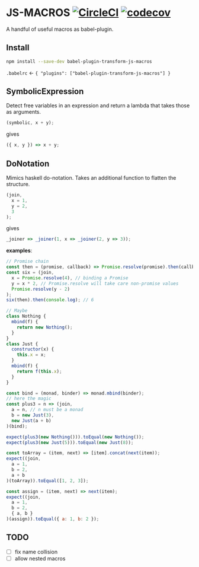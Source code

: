 # JS-MACROS [![CircleCI](https://circleci.com/gh/freddi301/babel-plugin-transform-js-macros/tree/master.svg?style=svg)](https://circleci.com/gh/freddi301/babel-plugin-transform-js-macros/tree/master) [![codecov](https://codecov.io/gh/freddi301/babel-plugin-transform-js-macros/branch/master/graph/badge.svg)](https://codecov.io/gh/freddi301/babel-plugin-transform-js-macros)

A handful of useful macros as babel-plugin.

## Install

```bash
npm install --save-dev babel-plugin-transform-js-macros
```

`.babelrc` <- `{ "plugins": ["babel-plugin-transform-js-macros"] }`

## SymbolicExpression

Detect free variables in an expression and return a lambda that takes those as arguments.

```javascript
(symbolic, x + y);
```

gives

```javascript
({ x, y }) => x + y;
```

## DoNotation

Mimics haskell do-notation. Takes an additional function to flatten the structure.

```javascript
(join,
  x = 1,
  y = 2,
  3
);
```

gives

```javascript
_joiner => _joiner(1, x => _joiner(2, y => 3));
```

**examples**:

```javascript
// Promise chain
const then = (promise, callback) => Promise.resolve(promise).then(callback);
const six = (join,
  x = Promise.resolve(4), // binding a Promise
  y = x * 2, // Promise.resolve will take care non-promise values
  Promise.resolve(y - 2)
);
six(then).then(console.log); // 6
```

```javascript
// Maybe
class Nothing {
  mbind(f) {
    return new Nothing();
  }
}
class Just {
  constructor(x) {
    this.x = x;
  }
  mbind(f) {
    return f(this.x);
  }
}

const bind = (monad, binder) => monad.mbind(binder);
// here the magic
const plus3 = n => (join,
  a = n, // n must be a monad
  b = new Just(3),
  new Just(a + b)
)(bind);

expect(plus3(new Nothing())).toEqual(new Nothing());
expect(plus3(new Just(5))).toEqual(new Just(8));
```

```javascript
const toArray = (item, next) => [item].concat(next(item));
expect((join,
  a = 1,
  b = 2,
  a + b
)(toArray)).toEqual([1, 2, 3]);
```

```javascript
const assign = (item, next) => next(item);
expect((join,
  a = 1,
  b = 2,
  { a, b }
)(assign)).toEqual({ a: 1, b: 2 });
```

## TODO

* [ ] fix name collision
* [ ] allow nested macros

